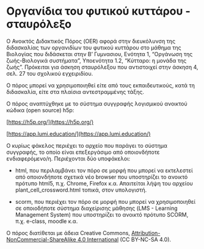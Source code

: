 # Οργανίδια του φυτικού κυττάρου - σταυρόλεξο

Ο Ανοικτός Διδακτικός Πόρος (OER) αφορά στην διευκόλυνση της διδασκαλίας των οργανιδίων του φυτικού κυττάρου στο μάθημα της Βιολογίας που διδάσκεται στην Β’ Γυμνασιου, Ενότητα 1, “Οργάνωση της ζωής-Βιολογικά συστήματα”, Υποενότητα 1.2, “Κύτταρο: η μονάδα της ζωής”. Πρόκειται για άσκηση σταυρόλεξου που αντιστοιχεί στην άσκηση 4, σελ. 27 του σχολικού εγχειριδίου.

  

Ο πόρος μπορεί να χρησιμοποιηθεί είτε από τους εκπαιδευτικούς, κατά τη διδασκαλία, είτε στα πλαίσια αντεστραμμένης τάξης.

  

Ο πόρος αναπτύχθηκε με το σύστημα συγγραφής λογισμικού ανοικτού κώδικα (open source) h5p:

[https://h5p.org/](https://h5p.org/)

[https://app.lumi.education/](https://app.lumi.education/)

  

Ο κυρίως φάκελος περιέχει το αρχείο που παράγει το σύστημα συγγραφής, το οποίο είναι επεξεργάσιμο από οποιονδήποτε ενδιαφερόμενο/η. Περιέχονται δύο υποφάκελοι:

-   html, που περιλαμβάνει τον πόρο σε μορφή που μπορεί να εκτελεστεί από οποιονδήποτε σχετικά νέο browser που υποστηρίζει το ανοικτό πρότυπο html5, π.χ. Chrome, Firefox κ.α. Απαιτείται λήψη του αρχείου plant_cell_crossword.html τοπικά, στον υπολογιστή.
    
-   scorm, που περιέχει τον πόρο σε μορφή που μπορεί να χρησιμοποιηθεί σε οποιοδήποτε σύστημα διαχείρισης μάθησης (LMS - Learning Management System) που υποστηρίζει το ανοικτό πρότυπο SCORM, π.χ. e-class, moodle κ.α.
    

  

Ο πόρος διατίθεται με άδεια Creative Commons, [Attribution-NonCommercial-ShareAlike 4.0 International](http://creativecommons.org/licenses/by-nc-sa/4.0) (CC BY-NC-SA 4.0).
